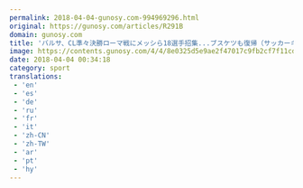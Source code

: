 ```yaml
---
permalink: 2018-04-04-gunosy.com-994969296.html
original: https://gunosy.com/articles/R291B
domain: gunosy.com
title: 'バルサ、CL準々決勝ローマ戦にメッシら18選手招集...ブスケツも復帰（サッカーキング） - グノシー'
image: https://contents.gunosy.com/4/4/8e0325d5e9ae2f47017c9fb2cf7f11cd_content.jpg
date: 2018-04-04 00:34:18
category: sport
translations: 
 - 'en'
 - 'es'
 - 'de'
 - 'ru'
 - 'fr'
 - 'it'
 - 'zh-CN'
 - 'zh-TW'
 - 'ar'
 - 'pt'
 - 'hy'
---
```


